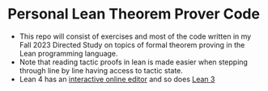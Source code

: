 # Personal Lean Theorem Prover Code

- This repo will consist of exercises and most of the code written in my Fall 2023 Directed Study on topics of formal theorem proving in the Lean programming language.
- Note that reading tactic proofs in lean is made easier when stepping through line by line having access to tactic state.
- Lean 4 has an [interactive online editor](https://lean.math.hhu.de/) and so does [Lean 3](https://leanprover-community.github.io/lean-web-editor/)
